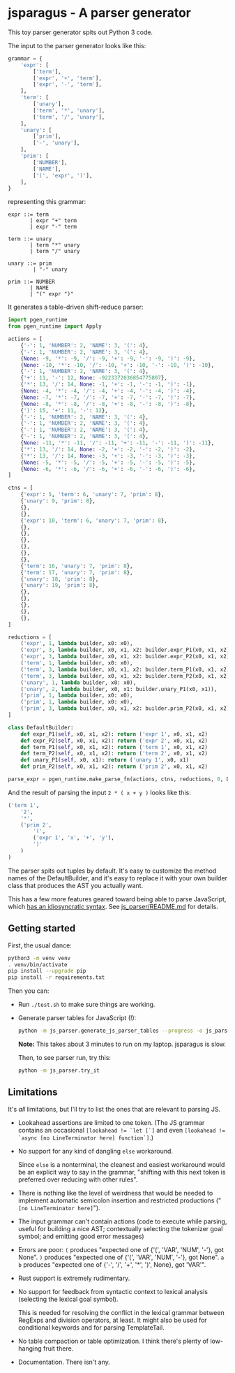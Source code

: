 # jsparagus - A parser generator

This toy parser generator spits out Python 3 code.

The input to the parser generator looks like this:

```python
grammar = {
    'expr': [
        ['term'],
        ['expr', '+', 'term'],
        ['expr', '-', 'term'],
    ],
    'term': [
        ['unary'],
        ['term', '*', 'unary'],
        ['term', '/', 'unary'],
    ],
    'unary': [
        ['prim'],
        ['-', 'unary'],
    ],
    'prim': [
        ['NUMBER'],
        ['NAME'],
        ['(', 'expr', ')'],
    ],
}
```

representing this grammar:

```
expr ::= term
       | expr "+" term
       | expr "-" term

term ::= unary
       | term "*" unary
       | term "/" unary

unary ::= prim
        | "-" unary

prim ::= NUMBER
       | NAME
       | "(" expr ")"
```

It generates a table-driven shift-reduce parser:

```python
import pgen_runtime
from pgen_runtime import Apply

actions = [
    {'-': 1, 'NUMBER': 2, 'NAME': 3, '(': 4},
    {'-': 1, 'NUMBER': 2, 'NAME': 3, '(': 4},
    {None: -9, '*': -9, '/': -9, '+': -9, '-': -9, ')': -9},
    {None: -10, '*': -10, '/': -10, '+': -10, '-': -10, ')': -10},
    {'-': 1, 'NUMBER': 2, 'NAME': 3, '(': 4},
    {'+': 11, '-': 12, None: -9223372036854775807},
    {'*': 13, '/': 14, None: -1, '+': -1, '-': -1, ')': -1},
    {None: -4, '*': -4, '/': -4, '+': -4, '-': -4, ')': -4},
    {None: -7, '*': -7, '/': -7, '+': -7, '-': -7, ')': -7},
    {None: -8, '*': -8, '/': -8, '+': -8, '-': -8, ')': -8},
    {')': 15, '+': 11, '-': 12},
    {'-': 1, 'NUMBER': 2, 'NAME': 3, '(': 4},
    {'-': 1, 'NUMBER': 2, 'NAME': 3, '(': 4},
    {'-': 1, 'NUMBER': 2, 'NAME': 3, '(': 4},
    {'-': 1, 'NUMBER': 2, 'NAME': 3, '(': 4},
    {None: -11, '*': -11, '/': -11, '+': -11, '-': -11, ')': -11},
    {'*': 13, '/': 14, None: -2, '+': -2, '-': -2, ')': -2},
    {'*': 13, '/': 14, None: -3, '+': -3, '-': -3, ')': -3},
    {None: -5, '*': -5, '/': -5, '+': -5, '-': -5, ')': -5},
    {None: -6, '*': -6, '/': -6, '+': -6, '-': -6, ')': -6},
]

ctns = [
    {'expr': 5, 'term': 6, 'unary': 7, 'prim': 8},
    {'unary': 9, 'prim': 8},
    {},
    {},
    {'expr': 10, 'term': 6, 'unary': 7, 'prim': 8},
    {},
    {},
    {},
    {},
    {},
    {},
    {'term': 16, 'unary': 7, 'prim': 8},
    {'term': 17, 'unary': 7, 'prim': 8},
    {'unary': 18, 'prim': 8},
    {'unary': 19, 'prim': 8},
    {},
    {},
    {},
    {},
    {},
]

reductions = [
    ('expr', 1, lambda builder, x0: x0),
    ('expr', 3, lambda builder, x0, x1, x2: builder.expr_P1(x0, x1, x2)),
    ('expr', 3, lambda builder, x0, x1, x2: builder.expr_P2(x0, x1, x2)),
    ('term', 1, lambda builder, x0: x0),
    ('term', 3, lambda builder, x0, x1, x2: builder.term_P1(x0, x1, x2)),
    ('term', 3, lambda builder, x0, x1, x2: builder.term_P2(x0, x1, x2)),
    ('unary', 1, lambda builder, x0: x0),
    ('unary', 2, lambda builder, x0, x1: builder.unary_P1(x0, x1)),
    ('prim', 1, lambda builder, x0: x0),
    ('prim', 1, lambda builder, x0: x0),
    ('prim', 3, lambda builder, x0, x1, x2: builder.prim_P2(x0, x1, x2)),
]

class DefaultBuilder:
    def expr_P1(self, x0, x1, x2): return ('expr 1', x0, x1, x2)
    def expr_P2(self, x0, x1, x2): return ('expr 2', x0, x1, x2)
    def term_P1(self, x0, x1, x2): return ('term 1', x0, x1, x2)
    def term_P2(self, x0, x1, x2): return ('term 2', x0, x1, x2)
    def unary_P1(self, x0, x1): return ('unary 1', x0, x1)
    def prim_P2(self, x0, x1, x2): return ('prim 2', x0, x1, x2)

parse_expr = pgen_runtime.make_parse_fn(actions, ctns, reductions, 0, DefaultBuilder)
```

And the result of parsing the input `2 * ( x + y )` looks like this:

```python
('term 1',
    '2',
    '*',
    ('prim 2',
        '(',
        ('expr 1', 'x', '+', 'y'),
        ')'
    )
)
```

The parser spits out tuples by default. It's easy to customize the
method names of the DefaultBuilder, and it's easy to replace it with
your own builder class that produces the AST you actually want.

This has a few more features geared toward being able to parse
JavaScript, which [has an idiosyncratic syntax](js-quirks.md).
See [js_parser/README.md](https://github.com/jorendorff/pgen/tree/master/js_parser)
for details.


## Getting started

First, the usual dance:

```sh
python3 -m venv venv
. venv/bin/activate
pip install --upgrade pip
pip install -r requirements.txt
```

Then you can:

*   Run `./test.sh` to make sure things are working.

*   Generate parser tables for JavaScript (!):

    ```sh
    python -m js_parser.generate_js_parser_tables --progress -o js_parser/parser_tables.py
    ```

    **Note:** This takes about 3 minutes to run on my laptop. jsparagus
    is slow.

    Then, to see parser run, try this:

    ```sh
    python -m js_parser.try_it
    ```


## Limitations

It's *all* limitations, but I'll try to list the ones that are relevant
to parsing JS.

*   Lookahead assertions are limited to one token. (The JS grammar
    contains an occasional
    ``[lookahead != `let [`]``
    and even
    ``[lookahead != `async [no LineTerminator here] function`]``.)

*   No support for any kind of dangling `else` workaround.

    Since `else` is a nonterminal, the cleanest and easiest workaround
    would be an explicit way to say in the grammar, "shifting with this
    next token is preferred over reducing with other rules".

*   There is nothing like the level of weirdness that would be needed to
    implement automatic semicolon insertion and restricted productions
    ("`[no LineTerminator here]`").

*   The input grammar can't contain actions (code to execute while parsing,
    useful for building a nice AST;
    contextually selecting the tokenizer goal symbol;
    and emitting good error messages)

*   Errors are poor:
    `(` produces "expected one of {'(', 'VAR', 'NUM', '-'}, got None".
    `)` produces "expected one of {'(', 'VAR', 'NUM', '-'}, got None".
    `a b` produces "expected one of {'-', '/', '+', '*', ')', None}, got 'VAR'".

*   Rust support is extremely rudimentary.

*   No support for feedback from syntactic context to lexical analysis
    (selecting the lexical goal symbol).

    This is needed for resolving the conflict in the lexical grammar
    between RegExps and division operators, at least. It might also be
    used for conditional keywords and for parsing TemplateTail.

*   No table compaction or table optimization. I think there's plenty of
    low-hanging fruit there.

*   Documentation. There isn't any.
